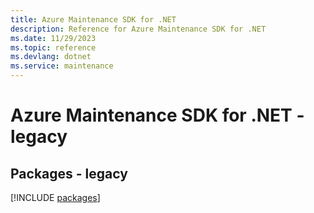 ```yaml
---
title: Azure Maintenance SDK for .NET
description: Reference for Azure Maintenance SDK for .NET
ms.date: 11/29/2023
ms.topic: reference
ms.devlang: dotnet
ms.service: maintenance
---
```

# Azure Maintenance SDK for .NET - legacy
## Packages - legacy
[!INCLUDE [packages](maintenance-index.md)]